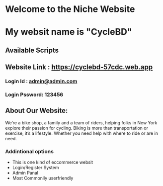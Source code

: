 # Welcome to the Niche Website

# My websit name is "CycleBD"

## Available Scripts

## Website Link : https://cyclebd-57cdc.web.app

### Login Id : admin@admin.com
### Login Pssword: 123456

## About Our Website:

We’re a bike shop, a family and a team of riders, helping folks in New York explore their passion for cycling. Biking is more than transportation or exercise, it’s a lifestyle. Whether you need help with where to ride or are in need.

### Addintional options

- This is one kind of eccommerce websit
- Login/Register System
- Admin Panal
- Most Commonlly userfriendly


